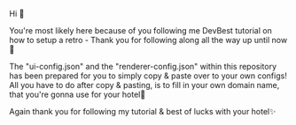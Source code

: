 Hi 👋

You're most likely here because of you following me DevBest tutorial on how to setup a retro - Thank you for following along all the way up until now🙏

The "ui-config.json" and the "renderer-config.json" within this repository has been prepared for you to simply copy & paste over to your own configs! All you have to do after copy & pasting, is to fill in your own domain name, that you're gonna use for your hotel🎉

Again thank you for following my tutorial & best of lucks with your hotel✨
